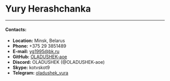 # Yury Herashchanka
_______________________________
#### Contacts:
* __Location:__ Minsk, Belarus
* __Phone:__ +375 29 3851489
* __E-mail:__ yg1995@bk.ru
* __GitHub:__ [OLADUSHEK-aoe](https://github.com/OLADUSHEK-aoe)
* __Discord:__ OLADUSHEK (@OLADUSHEK-aoe)
* __Skype:__ kotvskot9
* __Telegram:__ [oladushek_yura](https://t.me/oladushek_yura)